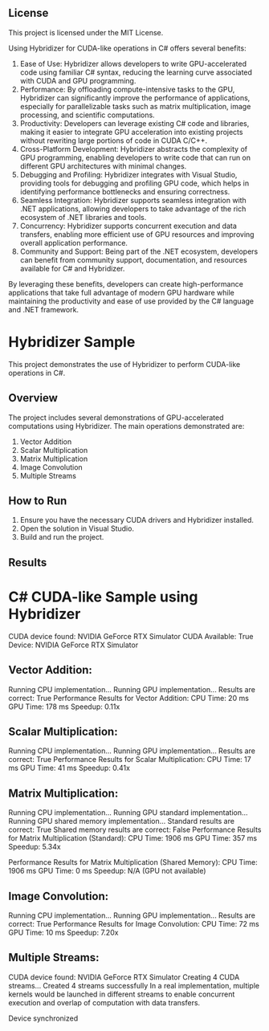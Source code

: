 ## License

This project is licensed under the MIT License.

Using Hybridizer for CUDA-like operations in C# offers several benefits:
1. Ease of Use: Hybridizer allows developers to write GPU-accelerated code using familiar C# syntax, reducing the learning curve associated with CUDA and GPU programming.
2. Performance: By offloading compute-intensive tasks to the GPU, Hybridizer can significantly improve the performance of applications, especially for parallelizable tasks such as matrix multiplication, image processing, and scientific computations.
3. Productivity: Developers can leverage existing C# code and libraries, making it easier to integrate GPU acceleration into existing projects without rewriting large portions of code in CUDA C/C++.
4. Cross-Platform Development: Hybridizer abstracts the complexity of GPU programming, enabling developers to write code that can run on different GPU architectures with minimal changes.
5. Debugging and Profiling: Hybridizer integrates with Visual Studio, providing tools for debugging and profiling GPU code, which helps in identifying performance bottlenecks and ensuring correctness.
6. Seamless Integration: Hybridizer supports seamless integration with .NET applications, allowing developers to take advantage of the rich ecosystem of .NET libraries and tools.
7. Concurrency: Hybridizer supports concurrent execution and data transfers, enabling more efficient use of GPU resources and improving overall application performance.
8. Community and Support: Being part of the .NET ecosystem, developers can benefit from community support, documentation, and resources available for C# and Hybridizer.

By leveraging these benefits, developers can create high-performance applications that take full advantage of modern GPU hardware while maintaining the productivity and ease of use provided by the C# language and .NET framework.
# Hybridizer Sample

This project demonstrates the use of Hybridizer to perform CUDA-like operations in C#.

## Overview

The project includes several demonstrations of GPU-accelerated computations using Hybridizer. The main operations demonstrated are:

1. Vector Addition
2. Scalar Multiplication
3. Matrix Multiplication
4. Image Convolution
5. Multiple Streams

## How to Run

1. Ensure you have the necessary CUDA drivers and Hybridizer installed.
2. Open the solution in Visual Studio.
3. Build and run the project.

## Results


C# CUDA-like Sample using Hybridizer
=====================================

CUDA device found: NVIDIA GeForce RTX Simulator
CUDA Available: True
Device: NVIDIA GeForce RTX Simulator

Vector Addition:
-----------------
Running CPU implementation...
Running GPU implementation...
Results are correct: True
Performance Results for Vector Addition:
  CPU Time: 20 ms
  GPU Time: 178 ms
  Speedup: 0.11x

Scalar Multiplication:
----------------------
Running CPU implementation...
Running GPU implementation...
Results are correct: True
Performance Results for Scalar Multiplication:
  CPU Time: 17 ms
  GPU Time: 41 ms
  Speedup: 0.41x

Matrix Multiplication:
----------------------
Running CPU implementation...
Running GPU standard implementation...
Running GPU shared memory implementation...
Standard results are correct: True
Shared memory results are correct: False
Performance Results for Matrix Multiplication (Standard):
  CPU Time: 1906 ms
  GPU Time: 357 ms
  Speedup: 5.34x

Performance Results for Matrix Multiplication (Shared Memory):
  CPU Time: 1906 ms
  GPU Time: 0 ms
  Speedup: N/A (GPU not available)

Image Convolution:
------------------
Running CPU implementation...
Running GPU implementation...
Results are correct: True
Performance Results for Image Convolution:
  CPU Time: 72 ms
  GPU Time: 10 ms
  Speedup: 7.20x

Multiple Streams:
-----------------
CUDA device found: NVIDIA GeForce RTX Simulator
Creating 4 CUDA streams...
Created 4 streams successfully
In a real implementation, multiple kernels would be launched in different streams
to enable concurrent execution and overlap of computation with data transfers.

Device synchronized